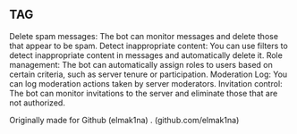 ## TAG

Delete spam messages: The bot can monitor messages and delete those that appear to be spam.
Detect inappropriate content: You can use filters to detect inappropriate content in messages and automatically delete it.
Role management: The bot can automatically assign roles to users based on certain criteria, such as server tenure or participation.
Moderation Log: You can log moderation actions taken by server moderators.
Invitation control: The bot can monitor invitations to the server and eliminate those that are not authorized.

Originally made for Github (elmak1na) . (github.com/elmak1na)
